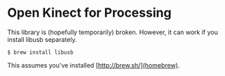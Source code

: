 # Open Kinect for Processing

This library is (hopefully temporarily) broken.  However, it can work if you install libusb separately.

```
$ brew install libusb 
```

This assumes you've installed [http://brew.sh/](homebrew).
